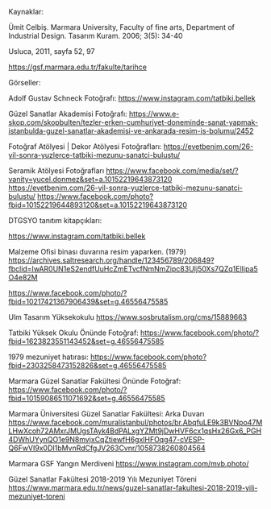Kaynaklar:

 Ümit Celbiş. Marmara University, Faculty of fine arts, Department of Industrial Design. Tasarım Kuram. 2006; 3(5): 34-40

 Usluca, 2011, sayfa 52, 97

 https://gsf.marmara.edu.tr/fakulte/tarihce
 
 

 Görseller:

 Adolf Gustav Schneck Fotoğrafı:
 https://www.instagram.com/tatbiki.bellek
 
 Güzel Sanatlar Akademisi Fotoğrafı:
 https://www.e-skop.com/skopbulten/tezler-erken-cumhuriyet-doneminde-sanat-yapmak-istanbulda-guzel-sanatlar-akademisi-ve-ankarada-resim-is-bolumu/2452

 Fotoğraf Atölyesi | Dekor Atölyesi Fotoğrafları:
 https://evetbenim.com/26-yil-sonra-yuzlerce-tatbiki-mezunu-sanatci-bulustu/
 
 Seramik Atölyesi Fotoğrafları
 https://www.facebook.com/media/set/?vanity=yucel.donmez&set=a.10152219643873120
 https://evetbenim.com/26-yil-sonra-yuzlerce-tatbiki-mezunu-sanatci-bulustu/
 https://www.facebook.com/photo?fbid=10152219644893120&set=a.10152219643873120



DTGSYO tanıtım kitapçıkları:

https://www.instagram.com/tatbiki.bellek



Malzeme Ofisi binası duvarına resim yaparken. (1979)
https://archives.saltresearch.org/handle/123456789/206849?fbclid=IwAR0UN1eS2endfUuHcZmETvcfNmNmZipc83UIj50Xs7QZq1ElIjpa5O4e82M

https://www.facebook.com/photo/?fbid=10217421367906439&set=g.46556475585



Ulm Tasarım Yüksekokulu
https://www.sosbrutalism.org/cms/15889663



Tatbiki Yüksek Okulu Önünde Fotoğraf:
https://www.facebook.com/photo/?fbid=1623823551143452&set=g.46556475585



1979 mezuniyet hatırası:
https://www.facebook.com/photo?fbid=2303258473152826&set=g.46556475585



Marmara Güzel Sanatlar Fakültesi Önünde Fotoğraf:
https://www.facebook.com/photo/?fbid=10159086511071692&set=g.46556475585


Marmara Üniversitesi Güzel Sanatlar Fakültesi: Arka Duvarı
https://www.facebook.com/muralistanbul/photos/br.AbqfuLE9k3BVNpo47MLHwXcoh72AMxrJMUgsTAyk4BdPALxgYZMt9jDwHVF6cx1qsHx26Gx6_PGH4DWhUYynQO1e9N8mvjxCqZtiewfH6gxlHFOqg47-cVESP-Q6FwVI9x0DI1bMvnRdCfgJV263Cvnr/1058738260804564

Marmara GSF Yangın Merdiveni
https://www.instagram.com/mvb.photo/

Güzel Sanatlar Fakültesi 2018-2019 Yılı Mezuniyet Töreni
https://www.marmara.edu.tr/news/guzel-sanatlar-fakultesi-2018-2019-yili-mezuniyet-toreni